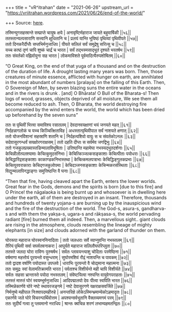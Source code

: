 +++
title = "vR^itrahan"
date = "2021-06-26"
upstream_url = "https://vriitrahan.wordpress.com/2021/06/26/end-of-the-world/"

+++
Source: [here](https://vriitrahan.wordpress.com/2021/06/26/end-of-the-world/).

तस्मिन्युगसहस्रान्ते सम्प्राप्ते चायुषः क्षये \| अनावृष्टिर्महाराज जायते
बहुवार्षिकी \|\|५६\|\|  
ततस्तान्यल्पसाराणि सत्त्वानि क्षुधितानि च \| प्रलयं यान्ति भूयिष्ठं
पृथिव्यां पृथिवीपते \|\|५७\|\|  
ततो दिनकरैर्दीप्तैः सप्तभिर्मनुजाधिप \| पीयते सलिलं सर्वं समुद्रेषु
सरित्सु च \|\|५८\|\|  
यच्च काष्ठं तृणं चापि शुष्कं चार्द्रं च भारत \| सर्वं तद्भस्मसाद्भूतं
दृश्यते भरतर्षभ \|\|५९\|\|  
ततः संवर्तको वह्निर्वायुना सह भारत \| लोकमाविशते पूर्वमादित्यैरुपशोषितम्
\|\|६०\|\|

“O Great King, on the end of that yuga of a thousand and on the
destruction of the duration of life. A drought lasting many years was
born. Then, those creatures of minute essence, afflicted with hunger on
earth, are annihlated in the most abundant of numbers \[pralaya\] on the
falling of this Earth. Then, O Sovereign of Men, by seven blazing suns
the entire water in the oceans and in the rivers is drunk . \[and\] O
Bhārata! O Bull of the Bharata-s! Then logs of wood, grasses, objects
deprived of all moisture, We see them all become reduced to ash. Then, O
Bharata, the world destroying fire accompanied by the wind enters the
world, the world which has been dried up beforehand by the seven suns”

  
ततः स पृथिवीं भित्त्वा समाविश्य रसातलम् \| देवदानवयक्षाणां भयं जनयते
महत् \|\|६१\|\|  
निर्दहन्नागलोकं च यच्च किञ्चित्क्षिताविह \| अधस्तात्पृथिवीपाल सर्वं
नाशयते क्षणात् \|\|६२\|\|  
ततो योजनविंशानां सहस्राणि शतानि च \| निर्दहत्यशिवो वायुः स च
संवर्तकोऽनलः \|\|६३\|\|  
सदेवासुरगन्धर्वं सयक्षोरगराक्षसम् \| ततो दहति दीप्तः स सर्वमेव जगद्विभुः
\|\|६४\|\|  
ततो गजकुलप्रख्यास्तडिन्मालाविभूषिताः \| उत्तिष्ठन्ति महामेघा
नभस्यद्भुतदर्शनाः \|\|६५\|\|  
केचिन्नीलोत्पलश्यामाः केचित्कुमुदसंनिभाः \| केचित्किञ्जल्कसङ्काशाः
केचित्पीताः पयोधराः \|\|६६\|\| केचिद्धारिद्रसङ्काशाः काकाण्डकनिभास्तथा
\| केचित्कमलपत्राभाः केचिद्धिङ्गुलकप्रभाः \|\|६७\|\|  
केचित्पुरवराकाराः केचिद्गजकुलोपमाः \| केचिदञ्जनसङ्काशाः
केचिन्मकरसंस्थिताः \|\|६८\|\|  
विद्युन्मालापिनद्धाङ्गाः समुत्तिष्ठन्ति वै घनाः \|\|६८\|\|

“Then that fire, having cleaved apart the Earth, enters the lower
worlds. Great fear in the Gods, demons and the spirits is born \[due to
this fire\] and O Prince! the nāgalaoka is being burnt up and whosoever
is in dwelling here under the earth, all of them are destroyed in an
insant. Therefore, thousands and hundreds of twenty yojana-s are burning
up by the inauspicious wind and the fire of the destruction of the
world. The God-s, asura-s, gandharva-s and with them the yakṣa-s,
ugara-s and rākṣasa-s, the world pervading radiant \[fire\] burned them
all indeed. Then, a marvellous sight.. giant clouds are rising in the
atmosphere, clouds resembling the lineage of mighty elephants \[in
size\] and clouds adorned with the garland of thunder on them.

  
घोररूपा महाराज घोरस्वननिनादिताः \| ततो जलधराः सर्वे व्याप्नुवन्ति
नभस्तलम् \|\|६९\|\|  
तैरियं पृथिवी सर्वा सपर्वतवनाकरा \| आपूर्यते महाराज सलिलौघपरिप्लुता
\|\|७०\|\|  
ततस्ते जलदा घोरा राविणः पुरुषर्षभ \| सर्वतः प्लावयन्त्याशु चोदिताः
परमेष्ठिना \|\|७१\|\|  
वर्षमाणा महत्तोयं पूरयन्तो वसुन्धराम् \| सुघोरमशिवं रौद्रं नाशयन्ति च
पावकम् \|\|७२\|\|  
ततो द्वादश वर्षाणि पयोदास्त उपप्लवे \| धाराभिः पूरयन्तो वै चोद्यमाना
महात्मना \|\|७३\|\|  
ततः समुद्रः स्वां वेलामतिक्रामति भारत \| पर्वताश्च विशीर्यन्ते मही चापि
विशीर्यते \|\|७४\|\|  
सर्वतः सहसा भ्रान्तास्ते पयोदा नभस्तलम् \| संवेष्टयित्वा नश्यन्ति
वायुवेगपराहताः \|\|७५\|\|  
ततस्तं मारुतं घोरं स्वयम्भूर्मनुजाधिप \| आदिपद्मालयो देवः पीत्वा स्वपिति
भारत \|\|७६\|\|  
तस्मिन्नेकार्णवे घोरे नष्टे स्थावरजङ्गमे \| नष्टे देवासुरगणे
यक्षराक्षसवर्जिते \|\|७७\|\|  
निर्मनुष्ये महीपाल निःश्वापदमहीरुहे \| अनन्तरिक्षे
लोकेऽस्मिन्भ्रमाम्येकोऽहमादृतः \|\|७८\|\|  
एकार्णवे जले घोरे विचरन्पार्थिवोत्तम \| अपश्यन्सर्वभूतानि वैक्लव्यमगमं
परम् \|\|७९\|\|  
ततः सुदीर्घं गत्वा तु प्लवमानो नराधिप \| श्रान्तः क्वचिन्न शरणं
लभाम्यहमतन्द्रितः \|\|८०\|  
  
  
  
  
  
  

